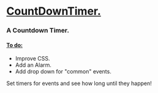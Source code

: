 <h1><ins>CountDownTimer.</ins></h1>
<h3>A Countdown Timer.</h3>
<h4> <ins> To do: </ins> </h4>
<ul> 
  
  <li> Improve CSS. </li>
  <li> Add an Alarm. </li>
  <li> Add drop down for "common" events. </li>
  
</ul>

<p> Set timers for events and see how long until they happen! </p>
